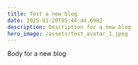 ```yaml
---
title: Test a new blog
date: 2025-01-20T05:44:44.698Z
description: Description for a new blog
hero_image: /assets/test_avatar_1.jpeg
---
```

Body for a new blog